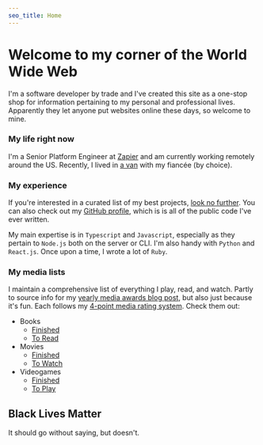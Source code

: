 ```yaml
---
seo_title: Home
---
```


# Welcome to my corner of the World Wide Web

I'm a software developer by trade and I've created this site as a one-stop shop for information pertaining to my personal and professional lives. Apparently they let anyone put websites online these days, so welcome to mine.

### My life right now

I'm a Senior Platform Engineer at [Zapier](https://zapier.com) and am currently working remotely around the US. Recently, I lived in [a van](https://instagram.com/serenitythevan) with my fiancée (by choice).

### My experience

If you're interested in a curated list of my best projects, [look no further](/projects). You can also check out my [GitHub profile](https://github.com/xavdid), which is is all of the public code I've ever written.

My main expertise is in `Typescript` and `Javascript`, especially as they pertain to `Node.js` both on the server or CLI. I'm also handy with `Python` and `React.js`. Once upon a time, I wrote a lot of `Ruby`.

### My media lists

I maintain a comprehensive list of everything I play, read, and watch. Partly to source info for my [yearly media awards blog post](/blog/post/my-favorite-media-of-the-year-2019-edition/), but also just because it's fun. Each follows my [4-point media rating system](http://localhost:1234/blog/post/on-the-rating-of-media/). Check them out:

- Books
  - [Finished](https://airtable.com/shr4iBau1Ewwu5kxB)
  - [To Read](https://airtable.com/shrzRTbsZiBhVeugG)
- Movies
  - [Finished](https://airtable.com/shrvzcS9igOXIJwPb)
  - [To Watch](https://airtable.com/shrqygVZ287Gh2Y09)
- Videogames
  - [Finished](https://airtable.com/shrmtcuqU0Y2hSX3G)
  - [To Play](https://airtable.com/shrULan0u3rkmaniG)

## Black Lives Matter

It should go without saying, but doesn't.
